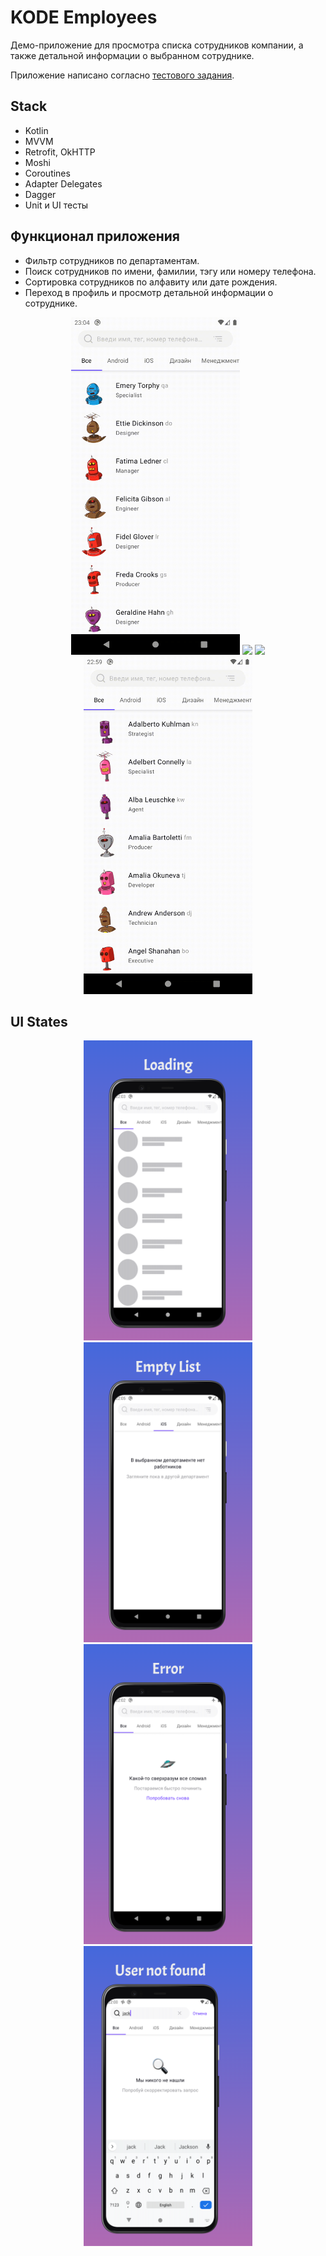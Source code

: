 # KODE Employees

Демо-приложение для просмотра списка сотрудников компании, а также детальной информации о выбранном сотруднике.

Приложение написано согласно [тестового задания](https://github.com/appKODE/trainee-test-android).

## Stack

- Kotlin
- MVVM
- Retrofit, OkHTTP
- Moshi
- Coroutines
- Adapter Delegates
- Dagger
- Unit и UI тесты

## Функционал приложения

- Фильтр сотрудников по департаментам.
- Поиск сотрудников по имени, фамилии, тэгу или номеру телефона.
- Сортировка сотрудников по алфавиту или дате рождения.
- Переход в профиль и просмотр детальной информации о сотруднике.

<p align="center">
<img src="/preview/demo/filter_users.gif" width="270"/>
<img src="/preview/demo/search_users.gif" width="270"/>
<img src="/preview/demo/sort_users.gif" width="270"/>
<img src="/preview/demo/user_profile.gif" width="270"/>
</p>

## UI States

<p align="center">
<img src="/preview/screenshots/state_loading.png" width="270"/>
<img src="/preview/screenshots/state_empty_list.png" width="270"/>
<img src="/preview/screenshots/state_error.png" width="270"/>
<img src="/preview/screenshots/state_user_not_found.png" width="270"/>
</p>
